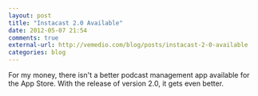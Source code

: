 ```yaml
---
layout: post
title: "Instacast 2.0 Available"
date: 2012-05-07 21:54
comments: true
external-url: http://vemedio.com/blog/posts/instacast-2-0-available
categories: blog
---
```


For my money, there isn't a better podcast management app available for the App Store.  With the release of version 2.0, it gets even better.
